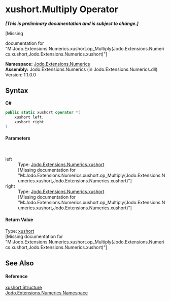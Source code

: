 # xushort.Multiply Operator 
 _**\[This is preliminary documentation and is subject to change.\]**_

\[Missing <summary> documentation for "M:Jodo.Extensions.Numerics.xushort.op_Multiply(Jodo.Extensions.Numerics.xushort,Jodo.Extensions.Numerics.xushort)"\]

**Namespace:**&nbsp;<a href="N_Jodo_Extensions_Numerics">Jodo.Extensions.Numerics</a><br />**Assembly:**&nbsp;Jodo.Extensions.Numerics (in Jodo.Extensions.Numerics.dll) Version: 1.1.0.0

## Syntax

**C#**<br />
``` C#
public static xushort operator *(
	xushort left,
	xushort right
)
```


#### Parameters
&nbsp;<dl><dt>left</dt><dd>Type: <a href="T_Jodo_Extensions_Numerics_xushort">Jodo.Extensions.Numerics.xushort</a><br />\[Missing <param name="left"/> documentation for "M:Jodo.Extensions.Numerics.xushort.op_Multiply(Jodo.Extensions.Numerics.xushort,Jodo.Extensions.Numerics.xushort)"\]</dd><dt>right</dt><dd>Type: <a href="T_Jodo_Extensions_Numerics_xushort">Jodo.Extensions.Numerics.xushort</a><br />\[Missing <param name="right"/> documentation for "M:Jodo.Extensions.Numerics.xushort.op_Multiply(Jodo.Extensions.Numerics.xushort,Jodo.Extensions.Numerics.xushort)"\]</dd></dl>

#### Return Value
Type: <a href="T_Jodo_Extensions_Numerics_xushort">xushort</a><br />\[Missing <returns> documentation for "M:Jodo.Extensions.Numerics.xushort.op_Multiply(Jodo.Extensions.Numerics.xushort,Jodo.Extensions.Numerics.xushort)"\]

## See Also


#### Reference
<a href="T_Jodo_Extensions_Numerics_xushort">xushort Structure</a><br /><a href="N_Jodo_Extensions_Numerics">Jodo.Extensions.Numerics Namespace</a><br />